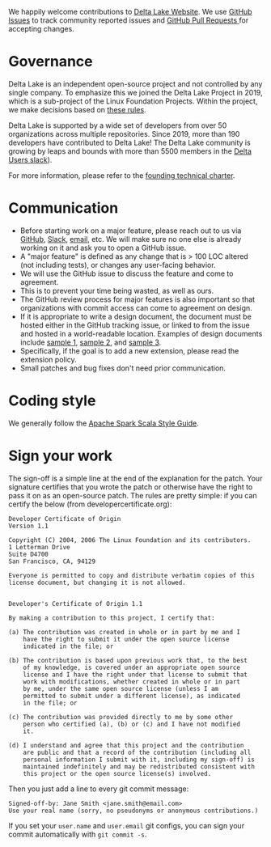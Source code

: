 We happily welcome contributions to [Delta Lake Website](https://delta.io/). We use [GitHub Issues](/../../issues/) to track community reported issues and [GitHub Pull Requests ](/../../pulls/) for accepting changes.

# Governance

Delta Lake is an independent open-source project and not controlled by any single company. To emphasize this we joined the Delta Lake Project in 2019, which is a sub-project of the Linux Foundation Projects. Within the project, we make decisions based on [these rules](https://delta-io-beta.netlify.app/pdfs/delta-charter.pdf).

Delta Lake is supported by a wide set of developers from over 50 organizations across multiple repositories. Since 2019, more than 190 developers have contributed to Delta Lake! The Delta Lake community is growing by leaps and bounds with more than 5500 members in the [Delta Users slack](https://dbricks.co/delta-users-slack)).

For more information, please refer to the [founding technical charter](https://delta-io-beta.netlify.app/pdfs/delta-charter.pdf).

# Communication

- Before starting work on a major feature, please reach out to us via [GitHub](https://github.com/delta-io/delta/issues), [Slack](https://dbricks.co/delta-users-slack), [email](https://groups.google.com/g/delta-users), etc. We will make sure no one else is already working on it and ask you to open a GitHub issue.
- A "major feature" is defined as any change that is > 100 LOC altered (not including tests), or changes any user-facing behavior.
- We will use the GitHub issue to discuss the feature and come to agreement.
- This is to prevent your time being wasted, as well as ours.
- The GitHub review process for major features is also important so that organizations with commit access can come to agreement on design.
- If it is appropriate to write a design document, the document must be hosted either in the GitHub tracking issue, or linked to from the issue and hosted in a world-readable location. Examples of design documents include [sample 1](https://docs.google.com/document/d/16S7xoAmXpSax7W1OWYYHo5nZ71t5NvrQ-F79pZF6yb8), [sample 2](https://docs.google.com/document/d/1MJhmW_H7doGWY2oty-I78vciziPzBy_nzuuB-Wv5XQ8), and [sample 3](https://docs.google.com/document/d/19CU4eJuBXOwW7FC58uSqyCbcLTsgvQ5P1zoPOPgUSpI).
- Specifically, if the goal is to add a new extension, please read the extension policy.
- Small patches and bug fixes don't need prior communication.

# Coding style

We generally follow the [Apache Spark Scala Style Guide](https://spark.apache.org/contributing.html).

# Sign your work

The sign-off is a simple line at the end of the explanation for the patch. Your signature certifies that you wrote the patch or otherwise have the right to pass it on as an open-source patch. The rules are pretty simple: if you can certify the below (from developercertificate.org):

```
Developer Certificate of Origin
Version 1.1

Copyright (C) 2004, 2006 The Linux Foundation and its contributors.
1 Letterman Drive
Suite D4700
San Francisco, CA, 94129

Everyone is permitted to copy and distribute verbatim copies of this
license document, but changing it is not allowed.


Developer's Certificate of Origin 1.1

By making a contribution to this project, I certify that:

(a) The contribution was created in whole or in part by me and I
    have the right to submit it under the open source license
    indicated in the file; or

(b) The contribution is based upon previous work that, to the best
    of my knowledge, is covered under an appropriate open source
    license and I have the right under that license to submit that
    work with modifications, whether created in whole or in part
    by me, under the same open source license (unless I am
    permitted to submit under a different license), as indicated
    in the file; or

(c) The contribution was provided directly to me by some other
    person who certified (a), (b) or (c) and I have not modified
    it.

(d) I understand and agree that this project and the contribution
    are public and that a record of the contribution (including all
    personal information I submit with it, including my sign-off) is
    maintained indefinitely and may be redistributed consistent with
    this project or the open source license(s) involved.
```

Then you just add a line to every git commit message:

```
Signed-off-by: Jane Smith <jane.smith@email.com>
Use your real name (sorry, no pseudonyms or anonymous contributions.)
```

If you set your `user.name` and `user.email` git configs, you can sign your commit automatically with `git commit -s`.
